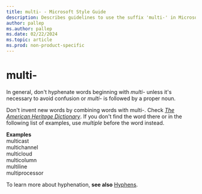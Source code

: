 ```yaml
---
title: multi- - Microsoft Style Guide
description: Describes guidelines to use the suffix 'multi-' in Microsoft documents and provides multiple examples.
author: pallep
ms.author: pallep
ms.date: 02/22/2024
ms.topic: article
ms.prod: non-product-specific
---
```


# multi-

In general, don't hyphenate words beginning with *multi-* unless it's necessary to avoid confusion or *multi-* is followed by a proper noun. 

Don't invent new words by combining words with multi-. Check [*The American Heritage Dictionary*](https://ahdictionary.com/). If you don't find the word there or in the following list of examples, use *multiple* before the word instead. 

**Examples**<br />multicast <br />multichannel <br />multicloud <br />multicolumn <br />multiline <br />multiprocessor 

To learn more about hyphenation, **see also** [Hyphens](~/punctuation/dashes-hyphens/hyphens.md).
